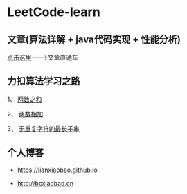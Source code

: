 # LeetCode-learn

## 文章(算法详解 + java代码实现 + 性能分析)

[点击这里](https://lianxiaobao.github.io/2019/12/03/leetcode%E4%B9%8B%E8%B7%AF/)--->文章直通车

## 力扣算法学习之路

1、 [两数之和](https://github.com/lianxiaobao/LeetCode-learn/blob/master/src/com/bcxiaobao/leetcode/algorithm/TwoNumSum.java)

2、 [两数相加](https://github.com/lianxiaobao/LeetCode-learn/blob/master/src/com/bcxiaobao/leetcode/algorithm/TwoNumAdd.java)

3、 [无重复字符的最长子串](https://github.com/lianxiaobao/LeetCode-learn/blob/master/src/com/bcxiaobao/leetcode/algorithm/LengthOfLongestSubstring.java)

## 个人博客

* <https://lianxiaobao.github.io>

* <http://bcxiaobao.cn>
